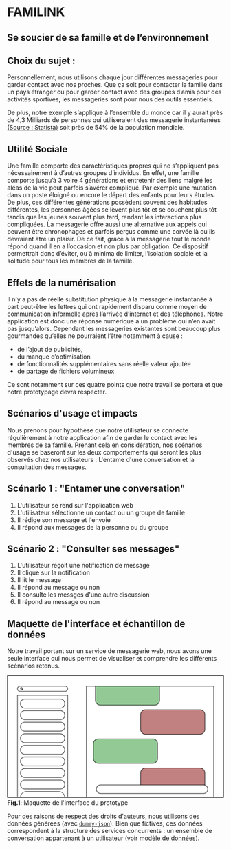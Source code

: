 # FAMILINK
Se soucier de sa famille et de l’environnement
---

Choix du sujet :
---

Personnellement, nous utilisons chaque jour différentes messageries pour garder contact avec nos proches. Que ça soit pour contacter la famille dans un pays étranger ou pour garder contact avec des groupes d’amis pour des activités sportives, les messageries sont pour nous des outils essentiels.

De plus, notre exemple s’applique à l’ensemble du monde car il y aurait près de 4,3 Milliards de personnes qui utiliseraient des messagerie instantanées [(Source : Statista)]( https://fr.statista.com/statistiques/564407/applis-de-messagerie-mobiles-les-plus-populaires-dans-le-monde-en/) soit près de 54% de la population mondiale.

Utilité Sociale
---

Une famille comporte des caractéristiques propres qui ne s’appliquent pas nécessairement à d’autres groupes d’individus. En effet, une famille comporte jusqu’à 3 voire 4 générations et entretenir des liens malgré les aléas de la vie peut parfois s’avérer compliqué. Par exemple une mutation dans un poste éloigné ou encore le départ des enfants pour leurs études. De plus, ces différentes générations possèdent souvent des habitudes différentes, les personnes âgées se lèvent plus tôt et se couchent plus tôt tandis que les jeunes souvent plus tard, rendant les interactions plus compliquées. La messagerie offre aussi une alternative aux appels qui peuvent être chronophages et parfois perçus comme une corvée là ou ils devraient âtre un plaisir. De ce fait, grâce à la messagerie tout le monde répond quand il en a l’occasion et non plus par obligation. Ce dispositif permettrait donc d’éviter, ou à minima de limiter, l’isolation sociale et la solitude pour tous les membres de la famille.

Effets de la numérisation
---   

Il n’y a pas de réelle substitution physique à la messagerie instantanée à part peut-être les lettres qui ont rapidement disparu comme moyen de communication informelle après l’arrivée d’internet et des téléphones. Notre application est donc une réponse numérique à un problème qui n’en avait pas jusqu’alors. Cependant les messageries existantes sont beaucoup plus gourmandes qu’elles ne pourraient l’être notamment à cause :
- de l’ajout de publicités,
- du manque d’optimisation
- de fonctionnalités supplémentaires sans réelle valeur ajoutée
- de partage de fichiers volumineux

Ce sont notamment sur ces quatre points que notre travail se portera et que notre prototypage devra respecter.

Scénarios d'usage et impacts
---

Nous prenons pour hypothèse que notre utilisateur se connecte régulièrement à notre application afin de garder le contact avec les membres de sa famille. Prenant cela en considération, nos scénarios d'usage se baseront sur les deux comportements qui seront les plus observés chez nos utilisateurs : L'entame d'une conversation et la consultation des messages.

Scénario 1 : "Entamer une conversation"
---

1. L'utilisateur se rend sur l'application web
2. L'utilisateur sélectionne un contact ou un groupe de famille
3. Il rédige son message et l'envoie
4. Il répond aux messages de la personne ou du groupe 

Scénario 2 : "Consulter ses messages"
---

1. L'utilisateur reçoit une notification de message
2. Il clique sur la notification
3. Il lit le message 
4. Il répond au message ou non
5. Il consulte les messges d'une autre discussion
6. Il répond au message ou non

Maquette de l'interface et échantillon de données
---

Notre travail portant sur un service de messagerie web, nous avons une seule interface qui nous permet de visualiser et comprendre les différents scénarios retenus.

![Maquette de notre interface](./frontend/maquetteProjet.png)
__Fig.1__: Maquette de l'interface du prototype

Pour des raisons de respect des droits d'auteurs, nous utilisons des données générées (avec [`dummy-json`](https://dummyjson.com)).
Bien que fictives, ces données correspondent à la structure des services concurrents : un ensemble de conversation appartenant à un utilisateur (voir [modèle de données](./frontend/sample_data.hbs)).